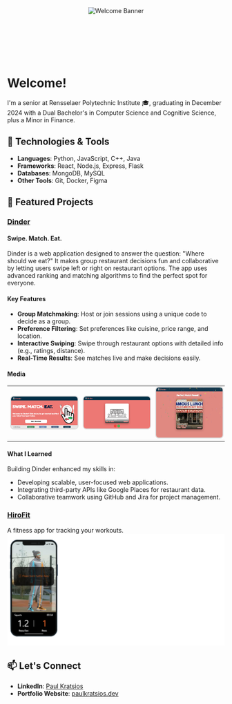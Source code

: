 <div style="position: relative; text-align: center; height: 120px; overflow: hidden; width: 100vw; margin-left: calc(-50vw + 50%); margin-right: calc(-50vw + 50%);">
  <img src="./githubWelcomeBanner.gif" alt="Welcome Banner" style="width: 100%; height: 80%; object-fit: cover; object-position: center 50%;" />
</div>

# Welcome!
I'm a senior at Rensselaer Polytechnic Institute 🎓, graduating in December 2024 with a Dual Bachelor's in Computer Science and Cognitive Science, plus a Minor in Finance.

## 🔧 Technologies & Tools
- **Languages**: Python, JavaScript, C++, Java
- **Frameworks**: React, Node.js, Express, Flask
- **Databases**: MongoDB, MySQL
- **Other Tools**: Git, Docker, Figma

## 🚀 Featured Projects
### [Dinder](https://github.com/PaulKratsios18/Dinder)  
#### Swipe. Match. Eat.
Dinder is a web application designed to answer the question: "Where should we eat?" It makes group restaurant decisions fun and collaborative by letting users swipe left or right on restaurant options. The app uses advanced ranking and matching algorithms to find the perfect spot for everyone.

#### Key Features
- **Group Matchmaking**: Host or join sessions using a unique code to decide as a group.
- **Preference Filtering**: Set preferences like cuisine, price range, and location.
- **Interactive Swiping**: Swipe through restaurant options with detailed info (e.g., ratings, distance).
- **Real-Time Results**: See matches live and make decisions easily.

#### Media
<table>
  <tr>
    <td><img src="./dinderImages/homepage.png" width="200" style="border: 2px solid #ddd; border-radius: 8px;" /></td>
    <td><img src="./dinderImages/RestaurantCardSwiping.png" width="200" style="border: 2px solid #ddd; border-radius: 8px;" /></td>
    <td><img src="./dinderImages/MatchScreen.png" width="200" style="border: 2px solid #ddd; border-radius: 8px;" /></td>
  </tr>
</table>

#### What I Learned
Building Dinder enhanced my skills in:
- Developing scalable, user-focused web applications.
- Integrating third-party APIs like Google Places for restaurant data.
- Collaborative teamwork using GitHub and Jira for project management.

### [HiroFit](https://github.com/PaulKratsios18/HiroFit)  
A fitness app for tracking your workouts.
![HiroFit Demo](./hiroFitImages/cameraView1.png)

## 📫 Let's Connect
- **LinkedIn**: [Paul Kratsios](https://www.linkedin.com/in/paulkratsios)
- **Portfolio Website**: [paulkratsios.dev](https://paulkratsios.dev)
